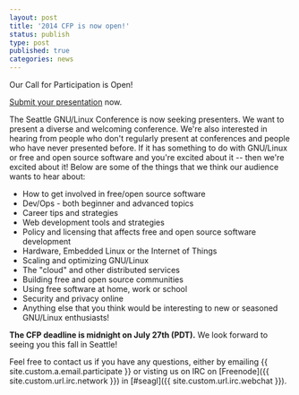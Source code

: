 ```yaml
---
layout: post
title: '2014 CFP is now open!'
status: publish
type: post
published: true
categories: news
---
```


Our Call for Participation is Open!

[Submit your presentation](http://survey.seagl.org/index.php/935137/lang-en)
now.

The Seattle GNU/Linux Conference is now seeking presenters. We want to present a
diverse and welcoming conference. We're also interested in hearing from people
who don't regularly present at conferences and people who have never presented
before. If it has something to do with GNU/Linux or free and open source software
and you're excited about it -- then we're excited about it! Below are some of
the things that we think our audience wants to hear about:

 * How to get involved in free/open source software
 * Dev/Ops - both beginner and advanced topics
 * Career tips and strategies
 * Web development tools and strategies
 * Policy and licensing that affects free and open source software development
 * Hardware, Embedded Linux or the Internet of Things
 * Scaling and optimizing GNU/Linux
 * The "cloud" and other distributed services
 * Building free and open source communities
 * Using free software at home, work or school
 * Security and privacy online
 * Anything else that you think would be interesting to new or seasoned GNU/Linux enthusiasts!

<strong>The CFP deadline is midnight on July 27th (PDT).</strong> We look forward to seeing you this fall in Seattle!

Feel free to contact us if you have any questions, either by
emailing {{ site.custom.a.email.participate }}
or visting us on IRC on
[Freenode]({{ site.custom.url.irc.network }}) in
[#seagl]({{ site.custom.url.irc.webchat }}).

